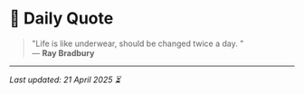 # 📜 Daily Quote

> "Life is like underwear, should be changed twice a day.  "  
> — **Ray Bradbury**

---

_Last updated: 21 April 2025 ⏳_
